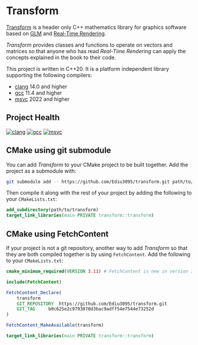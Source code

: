 # Transform

[Transform](https://github.com/Ediu3095/transform) is a header only C++ mathematics library for graphics software based on [GLM](https://github.com/g-truc/glm) and [Real-Time Rendering](https://www.realtimerendering.com/).

*Transform* provides classes and functions to operate on vectors and matrices so that anyone who has read *Real-Time Rendering* can apply the concepts explained in the book to their code.

This project is written in C++20. It is a platform independent library supporting the following compilers:

- [clang](https://llvm.org/) 14.0 and higher
- [gcc](https://gcc.gnu.org/) 11.4 and higher
- [msvc](https://visualstudio.microsoft.com/) 2022 and higher

## Project Health

[![clang](https://github.com/Ediu3095/transform/actions/workflows/clang.yml/badge.svg)](https://github.com/Ediu3095/transform/actions/workflows/clang.yml)
[![gcc](https://github.com/Ediu3095/transform/actions/workflows/gcc.yml/badge.svg)](https://github.com/Ediu3095/transform/actions/workflows/gcc.yml)
[![msvc](https://github.com/Ediu3095/transform/actions/workflows/msvc.yml/badge.svg)](https://github.com/Ediu3095/transform/actions/workflows/msvc.yml)

## CMake using git submodule

You can add *Transform* to your CMake project to be built together. Add the project as a submodule with:

```bash
git submodule add -- https://github.com/Ediu3095/transform.git path/to/transform
```

Then compile it along with the rest of your project by adding the following to your `CMakeLists.txt`:

```cmake
add_subdirectory(path/to/transform)
target_link_libraries(main PRIVATE transform::transform)
```

## CMake using FetchContent

If your project is not a git repository, another way to add *Transform* so that they are both compiled together is by using `FetchContent`. Add the following to your `CMakeLists.txt`:

```cmake
cmake_minimum_required(VERSION 3.11) # FetchContent is new in version 3.11.

include(FetchContent)

FetchContent_Declare(
	transform
	GIT_REPOSITORY	https://github.com/Ediu3095/transform.git
	GIT_TAG 	b0c625e2c9793070d3bac9adff54e7544e73252d
)

FetchContent_MakeAvailable(transform)

target_link_libraries(main PRIVATE transform::transform)
```
